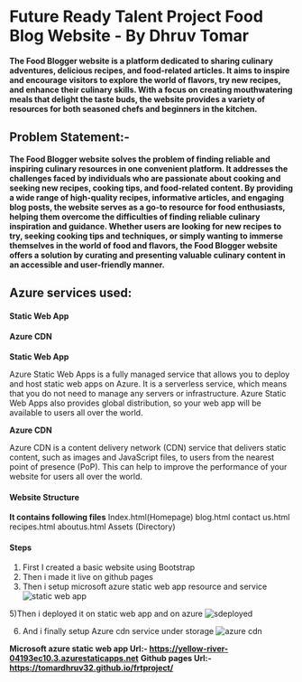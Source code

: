 # Future Ready Talent Project Food Blog Website - By Dhruv Tomar

**The Food Blogger website is a platform dedicated to sharing culinary adventures, delicious recipes, and food-related articles. It aims to inspire and encourage visitors to explore the world of flavors, try new recipes, and enhance their culinary skills. With a focus on creating mouthwatering meals that delight the taste buds, the website provides a variety of resources for both seasoned chefs and beginners in the kitchen.**


## Problem Statement:-

**The Food Blogger website solves the problem of finding reliable and inspiring culinary resources in one convenient platform. It addresses the challenges faced by individuals who are passionate about cooking and seeking new recipes, cooking tips, and food-related content. By providing a wide range of high-quality recipes, informative articles, and engaging blog posts, the website serves as a go-to resource for food enthusiasts, helping them overcome the difficulties of finding reliable culinary inspiration and guidance. Whether users are looking for new recipes to try, seeking cooking tips and techniques, or simply wanting to immerse themselves in the world of food and flavors, the Food Blogger website offers a solution by curating and presenting valuable culinary content in an accessible and user-friendly manner.**

## Azure services used:

#### Static Web App
#### Azure CDN

**Static Web App**

Azure Static Web Apps is a fully managed service that allows you to deploy and host static web apps on Azure. It is a serverless service, which means that you do not need to manage any servers or infrastructure. Azure Static Web Apps also provides global distribution, so your web app will be available to users all over the world.




**Azure CDN**

Azure CDN is a content delivery network (CDN) service that delivers static content, such as images and JavaScript files, to users from the nearest point of presence (PoP). This can help to improve the performance of your website for users all over the world.

#### Website Structure

**It contains following files**
Index.html(Homepage)
blog.html
contact us.html
recipes.html
aboutus.html
Assets (Directory)

#### Steps

1) First I created a basic website using Bootstrap
3) Then i made it live on github pages
4) Then i setup microsoft azure static web app resource and service
   ![static web app](https://github.com/tomardhruv32/frtproject/assets/134826881/8a571783-06b3-4dfd-80fe-6fcbd35db20f)

5)Then i deployed it on static web app and on azure
 ![sdeployed](https://github.com/tomardhruv32/frtproject/assets/134826881/49192c20-abb8-43c4-a6a3-c368545453ba)

6) And i finally setup Azure cdn service under storage
 ![azure cdn](https://github.com/tomardhruv32/frtproject/assets/134826881/83ce1fd0-7ded-4ebd-a8a4-41f7983419ac)

**Microsoft azure static web app Url:- https://yellow-river-04193ec10.3.azurestaticapps.net**
**Github pages Url:- https://tomardhruv32.github.io/frtproject/**

